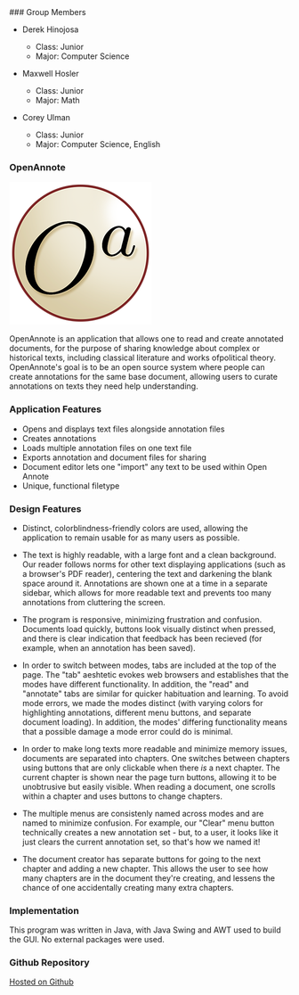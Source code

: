 <link rel="shortcut icon" type="image/x-icon" href="logo_large.ico">
### Group Members

- Derek Hinojosa
	- Class: Junior 
	- Major: Computer Science

- Maxwell Hosler
	- Class: Junior
	- Major: Math
 
- Corey Ulman
	- Class: Junior
	- Major: Computer Science, English

### OpenAnnote

<img src="assets/logo_large.png" alt="The Open Annote logo. It looks like a black italicized O with an a superscript in the center of a cream circle." />

OpenAnnote is an application that allows one to read and create annotated documents, for the purpose of sharing knowledge about complex or historical texts, including classical literature and works ofpolitical theory. OpenAnnote's goal is to be an open source system where people can create annotations for the same base document, allowing users to curate annotations on texts they need help understanding.

### Application Features

- Opens and displays text files alongside annotation files 
- Creates annotations
- Loads multiple annotation files on one text file 
- Exports annotation and document files for sharing 
- Document editor lets one "import" any text to be used within Open Annote 
- Unique, functional filetype 

### Design Features

- Distinct, colorblindness-friendly colors are used, allowing the application to remain usable for as many users as possible. 

- The text is highly readable, with a large font and a clean background. Our reader follows norms for other text displaying applications (such as a browser's PDF reader), centering the text and darkening the blank space around it. Annotations are shown one at a time in a separate sidebar, which allows for more readable text and prevents too many annotations from cluttering the screen. 

- The program is responsive, minimizing frustration and confusion. Documents load quickly, buttons look visually distinct when pressed, and there is clear indication that feedback has been recieved (for example, when an annotation has been saved). 

- In order to switch between modes, tabs are included at the top of the page. The "tab" aeshtetic evokes web browsers and establishes that the modes have different functionality. In addition, the "read" and "annotate" tabs are similar for quicker habituation and learning. To avoid mode errors, we made the modes distinct (with varying colors for highlighting annotations, different menu buttons, and separate document loading). In addition, the modes' differing functionality means that a possible damage a mode error could do is minimal. 

- In order to make long texts more readable and minimize memory issues, documents are separated into chapters. One switches between chapters using buttons that are only clickable when there _is_ a next chapter. The current chapter is shown near the page turn buttons, allowing it to be unobtrusive but easily visible. When reading a document, one scrolls within a chapter and uses buttons to change chapters. 

- The multiple menus are consistenly named across modes and are named to minimize confusion. For example, our "Clear" menu button technically creates a new annotation set - but, to a user, it looks like it just clears the current annotation set, so that's how we named it! 

- The document creator has separate buttons for going to the next chapter and adding a new chapter. This allows the user to see how many chapters are in the document they're creating, and lessens the chance of one accidentally creating many extra chapters. 

<!---(This website uses markdown btw)

```markdown
Syntax highlighted code block

# Header 1
## Header 2
### Header 3

- Bulleted
- List

1. Numbered
2. List

**Bold** and _Italic_ and `Code` text

[Link](url) and ![Image](src)
```
--->

### Implementation 

This program was written in Java, with Java Swing and AWT used to build the GUI. No external packages were used. 

### Github Repository

[Hosted on Github](https://github.com/Wooster-CS320-UIDesign/open-annote)
